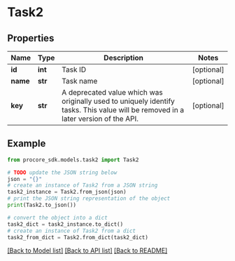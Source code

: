 # Task2


## Properties

Name | Type | Description | Notes
------------ | ------------- | ------------- | -------------
**id** | **int** | Task ID | [optional] 
**name** | **str** | Task name | [optional] 
**key** | **str** | A deprecated value which was originally used to uniquely identify tasks. This value will be removed in a later version of the API. | [optional] 

## Example

```python
from procore_sdk.models.task2 import Task2

# TODO update the JSON string below
json = "{}"
# create an instance of Task2 from a JSON string
task2_instance = Task2.from_json(json)
# print the JSON string representation of the object
print(Task2.to_json())

# convert the object into a dict
task2_dict = task2_instance.to_dict()
# create an instance of Task2 from a dict
task2_from_dict = Task2.from_dict(task2_dict)
```
[[Back to Model list]](../README.md#documentation-for-models) [[Back to API list]](../README.md#documentation-for-api-endpoints) [[Back to README]](../README.md)


